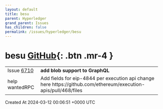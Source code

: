 ```yaml
---
layout: default
title: besu
parent: Hyperledger
grand_parent: Issues
has_children: false
permalink: /issues/hyperledger/besu
---
```


# besu <span class="fs-3 right-align">[GitHub](https://github.com/hyperledger/besu){: .btn .mr-4 }</span>


<div>
    <table>
        <tr>
            <td>
                Issue <a href="https://github.com/hyperledger/besu/issues/6710" class=".btn">6710</a>
            </td>
            <td>
                <b>
                    add blob support to GraphQL
                </b>
            </td>
        </tr>
        <tr>
            <td>
                <span class="chip">help wanted</span><span class="chip">RPC</span>
            </td>
            <td>
                Add fields for eip-4844 per execution api change here https://github.com/ethereum/execution-apis/pull/468/files
            </td>
        </tr>
    </table>
    <div class="right-align">
        Created At 2024-03-12 00:06:51 +0000 UTC
    </div>
</div>

